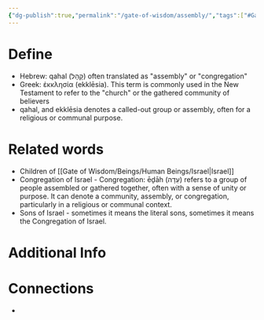 ```yaml
---
{"dg-publish":true,"permalink":"/gate-of-wisdom/assembly/","tags":["#GateWisdom"]}
---
```


# Define
- Hebrew: qahal (קָהָל) often translated as "assembly" or "congregation"
- Greek: ἐκκλησία (ekklēsia). This term is commonly used in the New Testament to refer to the "church" or the gathered community of believers
- qahal, and ekklēsia denotes a called-out group or assembly, often for a religious or communal purpose.

# Related words
- Children of [[Gate of Wisdom/Beings/Human Beings/Israel\|Israel]]
- Congregation of Israel - Congregation: ēḏāh (עֵדָה) refers to a group of people assembled or gathered together, often with a sense of unity or purpose. It can denote a community, assembly, or congregation, particularly in a religious or communal context.
- Sons of Israel - sometimes it means the literal sons, sometimes it means the Congregation of Israel.

# Additional Info


# Connections
- 

